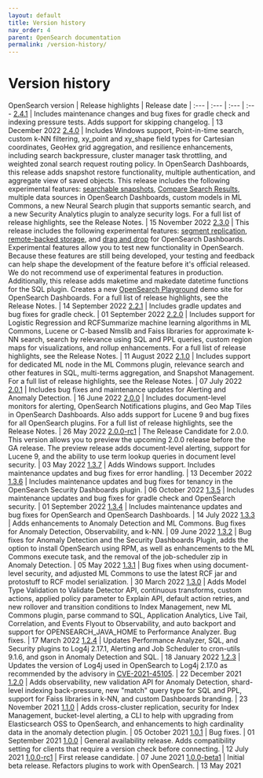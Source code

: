 ```yaml
---
layout: default
title: Version history
nav_order: 4
parent: OpenSearch documentation
permalink: /version-history/
---
```


# Version history

OpenSearch version | Release highlights | Release date | 
:--- | :--- | :--- | :---
[2.4.1](https://github.com/opensearch-project/opensearch-build/blob/main/release-notes/opensearch-release-notes-2.4.1.md) | Includes maintenance changes and bug fixes for gradle check and indexing pressure tests. Adds support for skipping changelog. | 13 December 2022
[2.4.0](https://github.com/opensearch-project/opensearch-build/blob/main/release-notes/opensearch-release-notes-2.4.0.md) | Includes Windows support, Point-in-time search, custom k-NN filtering, xy_point and xy_shape field types for Cartesian coordinates, GeoHex grid aggregation, and resilience enhancements, including search backpressure, cluster manager task throttling, and weighted zonal search request routing policy. In OpenSearch Dashboards, this release adds snapshot restore functionality, multiple authentication, and aggregate view of saved objects. This release includes the following experimental features: [searchable snapshots]({{site.url}}{{site.baseurl}}/opensearch/snapshots/searchable_snapshot/), [Compare Search Results]({{site.url}}{{site.baseurl}}/search-plugins/search-relevance/), multiple data sources in OpenSearch Dashboards, custom models in ML Commons, a new Neural Search plugin that supports semantic search, and a new Security Analytics plugin to analyze security logs. For a full list of release highlights, see the Release Notes. | 15 November 2022
[2.3.0](https://github.com/opensearch-project/opensearch-build/blob/main/release-notes/opensearch-release-notes-2.3.0.md) | This release includes the following experimental features: [segment replication]({{site.url}}{{site.baseurl}}/opensearch/segment-replication/), [remote-backed storage]({{site.url}}{{site.baseurl}}/opensearch/remote/), and [drag and drop]({{site.url}}{{site.baseurl}}/dashboards/drag-drop-wizard/) for OpenSearch Dashboards. Experimental features allow you to test new functionality in OpenSearch. Because these features are still being developed, your testing and feedback can help shape the development of the feature before it's official released. We do not recommend use of experimental features in production. Additionally, this release adds maketime and makedate datetime functions for the SQL plugin. Creates a new [OpenSearch Playground](https://playground.opensearch.org) demo site for OpenSearch Dashboards. For a full list of release highlights, see the Release Notes. | 14 September 2022
[2.2.1](https://github.com/opensearch-project/opensearch-build/blob/main/release-notes/opensearch-release-notes-2.2.1.md) | Includes gradle updates and bug fixes for gradle check. | 01 September 2022
[2.2.0](https://github.com/opensearch-project/opensearch-build/blob/main/release-notes/opensearch-release-notes-2.2.0.md) | Includes support for Logistic Regression and RCFSummarize machine learning algorithms in ML Commons, Lucene or C-based Nmslib and Faiss libraries for approximate k-NN search, search by relevance using SQL and PPL queries, custom region maps for visualizations, and rollup enhancements. For a full list of release highlights, see the Release Notes. | 11 August 2022
[2.1.0](https://github.com/opensearch-project/opensearch-build/blob/main/release-notes/opensearch-release-notes-2.1.0.md) | Includes support for dedicated ML node in the ML Commons plugin, relevance search and other features in SQL, multi-terms aggregation, and Snapshot Management. For a full list of release highlights, see the Release Notes. | 07 July 2022
[2.0.1](https://github.com/opensearch-project/opensearch-build/blob/main/release-notes/opensearch-release-notes-2.0.1.md) | Includes bug fixes and maintenance updates for Alerting and Anomaly Detection. | 16 June 2022
[2.0.0](https://github.com/opensearch-project/opensearch-build/blob/main/release-notes/opensearch-release-notes-2.0.0.md) | Includes document-level monitors for alerting, OpenSearch Notifications plugins, and Geo Map Tiles in OpenSearch Dashboards. Also adds support for Lucene 9 and bug fixes for all OpenSearch plugins. For a full list of release highlights, see the Release Notes. | 26 May 2022
[2.0.0-rc1](https://github.com/opensearch-project/opensearch-build/blob/main/release-notes/opensearch-release-notes-2.0.0-rc1.md) | The Release Candidate for 2.0.0. This version allows you to preview the upcoming 2.0.0 release before the GA release. The preview release adds document-level alerting, support for Lucene 9, and the ability to use term lookup queries in document level security. | 03 May 2022
[1.3.7](https://github.com/opensearch-project/opensearch-build/blob/main/release-notes/opensearch-release-notes-1.3.7.md) | Adds Windows support. Includes maintenance updates and bug fixes for error handling. | 13 December 2022
[1.3.6](https://github.com/opensearch-project/opensearch-build/blob/main/release-notes/opensearch-release-notes-1.3.6.md) | Includes maintenance updates and bug fixes for tenancy in the OpenSearch Security Dashboards plugin. | 06 October 2022
[1.3.5](https://github.com/opensearch-project/opensearch-build/blob/main/release-notes/opensearch-release-notes-1.3.5.md) | Includes maintenance updates and bug fixes for gradle check and OpenSearch security. | 01 September 2022
[1.3.4](https://github.com/opensearch-project/opensearch-build/blob/main/release-notes/opensearch-release-notes-1.3.4.md) | Includes maintenance updates and bug fixes for OpenSearch and OpenSearch Dashboards. | 14 July 2022
[1.3.3](https://github.com/opensearch-project/opensearch-build/blob/main/release-notes/opensearch-release-notes-1.3.3.md) | Adds enhancements to Anomaly Detection and ML Commons. Bug fixes for Anomaly Detection, Observability, and k-NN. | 09 June 2022
[1.3.2](https://github.com/opensearch-project/opensearch-build/blob/main/release-notes/opensearch-release-notes-1.3.2.md) | Bug fixes for Anomaly Detection and the Security Dashboards Plugin, adds the option to install OpenSearch using RPM, as well as enhancements to the ML Commons execute task, and the removal of the job-scheduler zip in Anomaly Detection. | 05 May 2022
[1.3.1](https://github.com/opensearch-project/opensearch-build/blob/main/release-notes/opensearch-release-notes-1.3.1.md) | Bug fixes when using document-level security, and adjusted ML Commons to use the latest RCF jar and protostuff to RCF model serialization. | 30 March 2022 
[1.3.0](https://github.com/opensearch-project/opensearch-build/blob/main/release-notes/opensearch-release-notes-1.3.0.md) | Adds Model Type Validation to Validate Detector API, continuous transforms, custom actions, applied policy parameter to Explain API, default action retries, and new rollover and transition conditions to Index Management, new ML Commons plugin, parse command to SQL, Application Analytics, Live Tail, Correlation, and Events Flyout to Observability, and auto backport and support for OPENSEARCH_JAVA_HOME to Performance Analyzer. Bug fixes. | 17 March 2022
[1.2.4](https://github.com/opensearch-project/opensearch-build/blob/main/release-notes/opensearch-release-notes-1.2.4.md) | Updates Performance Analyzer, SQL, and Security plugins to Log4j 2.17.1, Alerting and Job Scheduler to cron-utils 9.1.6, and gson in Anomaly Detection and SQL. | 18 January 2022
[1.2.3](https://github.com/opensearch-project/opensearch-build/blob/main/release-notes/opensearch-release-notes-1.2.3.md) | Updates the version of Log4j used in OpenSearch to Log4j 2.17.0 as recommended by the advisory in [CVE-2021-45105](https://cve.mitre.org/cgi-bin/cvename.cgi?name=CVE-2021-45105). | 22 December 2021
[1.2.0](https://github.com/opensearch-project/OpenSearch/blob/main/release-notes/opensearch.release-notes-1.2.0.md) | Adds observability, new validation API for Anomaly Detection, shard-level indexing back-pressure, new "match" query type for SQL and PPL, support for Faiss libraries in k-NN, and custom Dashboards branding. | 23 November 2021
[1.1.0](https://github.com/opensearch-project/opensearch-build/tree/main/release-notes/opensearch-release-notes-1.1.0.md) | Adds cross-cluster replication, security for Index Management, bucket-level alerting, a CLI to help with upgrading from Elasticsearch OSS to OpenSearch, and enhancements to high cardinality data in the anomaly detection plugin. | 05 October 2021
[1.0.1](https://github.com/opensearch-project/opensearch-build/tree/main/release-notes/opensearch-release-notes-1.0.1.md) | Bug fixes. | 01 September 2021
[1.0.0](https://github.com/opensearch-project/opensearch-build/tree/main/release-notes/opensearch-release-notes-1.0.0.md) | General availability release. Adds compatibility setting for clients that require a version check before connecting. | 12 July 2021
[1.0.0-rc1](https://github.com/opensearch-project/opensearch-build/tree/main/release-notes/opensearch-release-notes-1.0.0-rc1.md) | First release candidate. | 07 June 2021
[1.0.0-beta1](https://github.com/opensearch-project/opensearch-build/tree/main/release-notes/opensearch-release-notes-1.0.0-beta1.md) | Initial beta release. Refactors plugins to work with OpenSearch. | 13 May 2021
